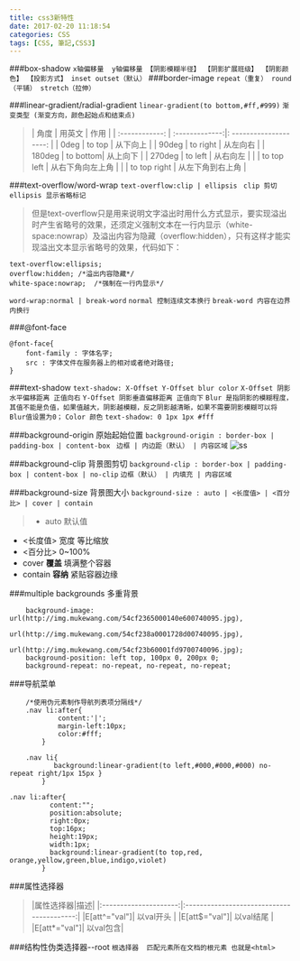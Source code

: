 ```yaml
---
title: css3新特性
date: 2017-02-20 11:18:54
categories: CSS
tags: [CSS, 筆記,CSS3]
---
```



###box-shadow
  `x轴偏移量  y轴偏移量 【阴影模糊半径】 【阴影扩展班级】 【阴影颜色】 【投影方式】
                           inset outset（默认）`
###border-image
  `repeat（重复） round（平铺） stretch（拉伸）  `

###linear-gradient/radial-gradient
```linear-gradient(to bottom,#ff,#999)```
`渐变类型 (渐变方向，颜色起始点和结束点)`
> |    角度    |    用英文    |    作用    |
 | :------------: | :-------------:|: --------------------: |
 |    0deg    |    to top    |    从下向上    |
 |    90deg    |    to right |    从左向右    |
 |    180deg    |    to bottom|    从上向下    |
 |    270deg    |    to left  |    从右向左    |
 |         |    to top left  |    从右下角向左上角    |
  |      |    to top right |    从左下角到右上角    |

###text-overflow/word-wrap
```text-overflow:clip | ellipsis ```
`clip 剪切`
`ellipsis 显示省略标记`
>但是text-overflow只是用来说明文字溢出时用什么方式显示，要实现溢出时产生省略号的效果，还须定义强制文本在一行内显示（white-space:nowrap）及溢出内容为隐藏（overflow:hidden），只有这样才能实现溢出文本显示省略号的效果，代码如下：
```
text-overflow:ellipsis; 
overflow:hidden; /*溢出内容隐藏*/
white-space:nowrap;  /*强制在一行内显示*/
```

```word-wrap:normal | break-word```
`normal 控制连续文本换行`
`break-word 内容在边界内换行`

###@font-face
```
@font-face{
    font-family : 字体名字;
    src : 字体文件在服务器上的相对或者绝对路径;
}
```

###text-shadow
```text-shadow: X-Offset Y-Offset blur color```
`X-Offset 阴影水平偏移距离 正值向右`
`Y-Offset 阴影垂直偏移距离 正值向下`
`Blur 是指阴影的模糊程度，其值不能是负值，如果值越大，阴影越模糊，反之阴影越清晰，如果不需要阴影模糊可以将Blur值设置为0；`
`Color 颜色`
```text-shadow: 0 1px 1px #fff```

###background-origin 原始起始位置
```background-origin : border-box | padding-box | content-box ```
`边框 | 内边距（默认） | 内容区域`
![ss](http://img.mukewang.com/531003de0001166903660166.jpg)

###background-clip 背景图剪切
```background-clip : border-box | padding-box | content-box | no-clip```
`边框（默认） | 内填充 | 内容区域 `

###background-size 背景图大小
```background-size : auto | <长度值> | <百分比> | cover | contain ```
>* auto 默认值
* <长度值> 宽度  等比缩放
* <百分比> 0~100% 
* cover **覆盖** 填满整个容器
* contain **容纳** 紧贴容器边缘

###multiple backgrounds 多重背景
```
    background-image: url(http://img.mukewang.com/54cf2365000140e600740095.jpg),
                      url(http://img.mukewang.com/54cf238a0001728d00740095.jpg),
                      url(http://img.mukewang.com/54cf23b60001fd9700740096.jpg);
    background-position: left top, 100px 0, 200px 0;
    background-repeat: no-repeat, no-repeat, no-repeat;
```

###导航菜单
```
	/*使用伪元素制作导航列表项分隔线*/
	.nav li:after{
		    content:'|';
		    margin-left:10px;
		    color:#fff;
		}
```
```
	.nav li{
		   background:linear-gradient(to left,#000,#000,#000) no-repeat right/1px 15px }
		}
```
```
.nav li:after{
          content:"";
          position:absolute;
          right:0px;
          top:16px;
          height:19px;
          width:1px;    
    	  background:linear-gradient(to top,red, orange,yellow,green,blue,indigo,violet)   
        }
```


###属性选择器
>|属性选择器|描述|
|:---------------------:|:-----------------------------------------:|
|E[att^="val"]| 以val开头 |
|E[att$="val"]| 以val结尾 |
|E[att*="val"]| 以val包含|

###结构性伪类选择器--root
`根选择器  匹配元素所在文档的根元素 也就是<html>`